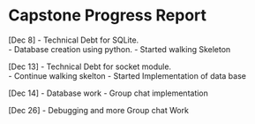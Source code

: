 # Capstone Progress Report

[Dec 8] - Technical Debt for SQLite.  
		- Database creation using python.
		- Started walking Skeleton

[Dec 13] - Technical Debt for socket module.  
		- Continue walking skelton
			- Started Implementation of data base

[Dec 14] - Database work
		- Group chat implementation

[Dec 26] - Debugging and more Group chat Work



		
